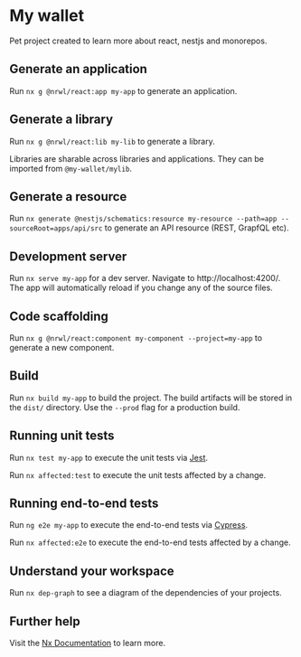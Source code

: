 # My wallet

Pet project created to learn more about react, nestjs and monorepos.

## Generate an application

Run `nx g @nrwl/react:app my-app` to generate an application.

## Generate a library

Run `nx g @nrwl/react:lib my-lib` to generate a library.

Libraries are sharable across libraries and applications. They can be imported from `@my-wallet/mylib`.

## Generate a resource

Run `nx generate @nestjs/schematics:resource my-resource --path=app --sourceRoot=apps/api/src` to generate an API resource (REST, GrapfQL etc).

## Development server

Run `nx serve my-app` for a dev server. Navigate to http://localhost:4200/. The app will automatically reload if you change any of the source files.

## Code scaffolding

Run `nx g @nrwl/react:component my-component --project=my-app` to generate a new component.

## Build

Run `nx build my-app` to build the project. The build artifacts will be stored in the `dist/` directory. Use the `--prod` flag for a production build.

## Running unit tests

Run `nx test my-app` to execute the unit tests via [Jest](https://jestjs.io).

Run `nx affected:test` to execute the unit tests affected by a change.

## Running end-to-end tests

Run `ng e2e my-app` to execute the end-to-end tests via [Cypress](https://www.cypress.io).

Run `nx affected:e2e` to execute the end-to-end tests affected by a change.

## Understand your workspace

Run `nx dep-graph` to see a diagram of the dependencies of your projects.

## Further help

Visit the [Nx Documentation](https://nx.dev) to learn more.

